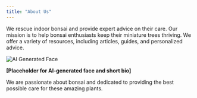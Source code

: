 ```yaml
---
title: "About Us"
---
```


We rescue indoor bonsai and provide expert advice on their care. Our mission is to help bonsai enthusiasts keep their miniature trees thriving. We offer a variety of resources, including articles, guides, and personalized advice.

![AI Generated Face](placeholder-ai-face.png)

**[Placeholder for AI-generated face and short bio]**

We are passionate about bonsai and dedicated to providing the best possible care for these amazing plants.